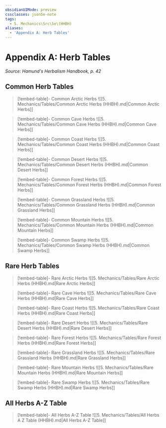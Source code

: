 ```yaml
---
obsidianUIMode: preview
cssclasses: json5e-note
tags:
  - 5. Mechanics\Src\5e\(HHBH)
aliases:
  - 'Appendix A: Herb Tables'
---
```

# Appendix A: Herb Tables
*Source: Hamund's Herbalism Handbook, p. 42* 

## Common Herb Tables

> [!embed-table]- Common Arctic Herbs
> ![[5. Mechanics/Tables/Common Arctic Herbs (HHBH).md\|Common Arctic Herbs]]

> [!embed-table]- Common Cave Herbs
> ![[5. Mechanics/Tables/Common Cave Herbs (HHBH).md\|Common Cave Herbs]]

> [!embed-table]- Common Coast Herbs
> ![[5. Mechanics/Tables/Common Coast Herbs (HHBH).md\|Common Coast Herbs]]

> [!embed-table]- Common Desert Herbs
> ![[5. Mechanics/Tables/Common Desert Herbs (HHBH).md\|Common Desert Herbs]]

> [!embed-table]- Common Forest Herbs
> ![[5. Mechanics/Tables/Common Forest Herbs (HHBH).md\|Common Forest Herbs]]

> [!embed-table]- Common Grassland Herbs
> ![[5. Mechanics/Tables/Common Grassland Herbs (HHBH).md\|Common Grassland Herbs]]

> [!embed-table]- Common Mountain Herbs
> ![[5. Mechanics/Tables/Common Mountain Herbs (HHBH).md\|Common Mountain Herbs]]

> [!embed-table]- Common Swamp Herbs
> ![[5. Mechanics/Tables/Common Swamp Herbs (HHBH).md\|Common Swamp Herbs]]

## Rare Herb Tables

> [!embed-table]- Rare Arctic Herbs
> ![[5. Mechanics/Tables/Rare Arctic Herbs (HHBH).md\|Rare Arctic Herbs]]

> [!embed-table]- Rare Cave Herbs
> ![[5. Mechanics/Tables/Rare Cave Herbs (HHBH).md\|Rare Cave Herbs]]

> [!embed-table]- Rare Coast Herbs
> ![[5. Mechanics/Tables/Rare Coast Herbs (HHBH).md\|Rare Coast Herbs]]

> [!embed-table]- Rare Desert Herbs
> ![[5. Mechanics/Tables/Rare Desert Herbs (HHBH).md\|Rare Desert Herbs]]

> [!embed-table]- Rare Forest Herbs
> ![[5. Mechanics/Tables/Rare Forest Herbs (HHBH).md\|Rare Forest Herbs]]

> [!embed-table]- Rare Grassland Herbs
> ![[5. Mechanics/Tables/Rare Grassland Herbs (HHBH).md\|Rare Grassland Herbs]]

> [!embed-table]- Rare Mountain Herbs
> ![[5. Mechanics/Tables/Rare Mountain Herbs (HHBH).md\|Rare Mountain Herbs]]

> [!embed-table]- Rare Swamp Herbs
> ![[5. Mechanics/Tables/Rare Swamp Herbs (HHBH).md\|Rare Swamp Herbs]]

## All Herbs A-Z Table

> [!embed-table]- All Herbs A-Z Table
> ![[5. Mechanics/Tables/All Herbs A Z Table (HHBH).md\|All Herbs A-Z Table]]
